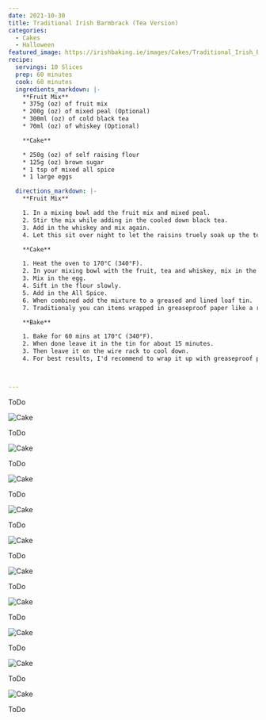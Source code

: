```yaml
---
date: 2021-10-30
title: Traditional Irish Barmbrack (Tea Version)
categories:
  - Cakes
  - Halloween
featured_image: https://irishbaking.ie/images/Cakes/Traditional_Irish_Barmbrack_Tea_Version/Image_1.jpg
recipe:
  servings: 10 Slices
  prep: 60 minutes
  cook: 60 minutes
  ingredients_markdown: |-
    **Fruit Mix**
    * 375g (oz) of fruit mix
    * 200g (oz) of mixed peal (Optional)
    * 300ml (oz) of cold black tea
    * 70ml (oz) of whiskey (Optional)

    **Cake**

    * 250g (oz) of self raising flour
    * 125g (oz) brown sugar
    * 1 tsp of mixed all spice
    * 1 large eggs

  directions_markdown: |-
    **Fruit Mix**

    1. In a mixing bowl add the fruit mix and mixed peal.
    2. Stir the mix while adding in the cooled down black tea.
    3. Add in the whiskey and mix again.
    4. Let this sit over night to let the raisins truely soak up the tea and whiskey.

    **Cake**

    1. Heat the oven to 170°C (340°F).
    2. In your mixing bowl with the fruit, tea and whiskey, mix in the sugar.
    3. Mix in the egg.
    4. Sift in the flour slowly.
    5. Add in the All Spice.
    6. When combined add the mixture to a greased and lined loaf tin.
    7. Traditionaly you can items wrapped in greaseproof paper like a ring.

    **Bake**

    1. Bake for 60 mins at 170°C (340°F).
    2. When done leave it in the tin for about 15 minutes.
    3. Then leave it on the wire rack to cool down.
    4. For best results, I'd recommend to wrap it up with greaseproof paper and then tin foil and leave it for 2 days before digging into it.



---
```

ToDo

![Cake](https://irishbaking.ie/images/Cakes/Traditional_Irish_Barmbrack_Tea_Version/Image_2.jpg)

ToDo

![Cake](https://irishbaking.ie/images/Cakes/Traditional_Irish_Barmbrack_Tea_Version/Image_3.jpg)

ToDo

![Cake](https://irishbaking.ie/images/Cakes/Traditional_Irish_Barmbrack_Tea_Version/Image_4.jpg)

ToDo

![Cake](https://irishbaking.ie/images/Cakes/Traditional_Irish_Barmbrack_Tea_Version/Image_5.jpg)

ToDo

![Cake](https://irishbaking.ie/images/Cakes/Traditional_Irish_Barmbrack_Tea_Version/Image_6.jpg)

ToDo

![Cake](https://irishbaking.ie/images/Cakes/Traditional_Irish_Barmbrack_Tea_Version/Image_7.jpg)

ToDo

![Cake](https://irishbaking.ie/images/Cakes/Traditional_Irish_Barmbrack_Tea_Version/Image_8.jpg)

ToDo

![Cake](https://irishbaking.ie/images/Cakes/Traditional_Irish_Barmbrack_Tea_Version/Image_9.jpg)

ToDo

![Cake](https://irishbaking.ie/images/Cakes/Traditional_Irish_Barmbrack_Tea_Version/Image_10.jpg)

ToDo

![Cake](https://irishbaking.ie/images/Cakes/Traditional_Irish_Barmbrack_Tea_Version/Image_11.jpg)

ToDo
